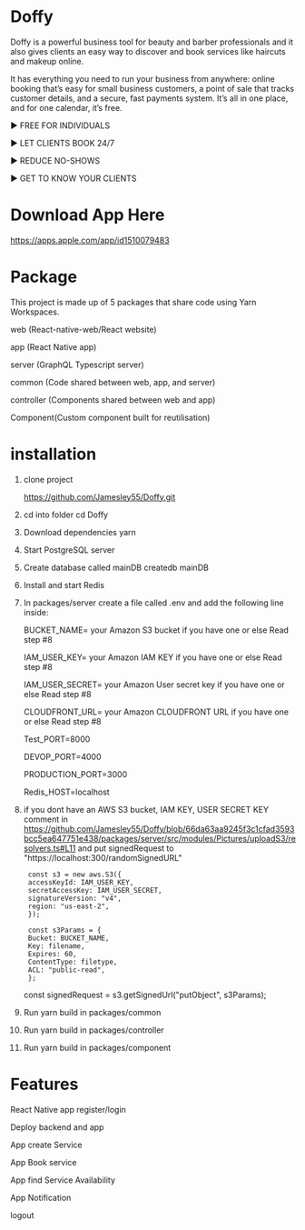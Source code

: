 # Doffy
Doffy is a powerful business tool for beauty and barber professionals and it also gives clients an easy way to discover and book services like haircuts and makeup online. 

It has everything you need to run your business from anywhere: online booking that’s easy for small business customers, a point of sale that tracks customer details, and a secure, fast payments system. It’s all in one place, and for one calendar, it’s free. 

► FREE FOR INDIVIDUALS

► LET CLIENTS BOOK 24/7

► REDUCE NO-SHOWS

► GET TO KNOW YOUR CLIENTS

# Download App Here 

 https://apps.apple.com/app/id1510079483

# Package 

This project is made up of 5 packages that share code using Yarn Workspaces.

web (React-native-web/React website)

app (React Native app)

server (GraphQL Typescript server)

common (Code shared between web, app, and server)

controller (Components shared between web and app)

Component(Custom component built for reutilisation)

# installation

1. clone project 

    https://github.com/Jamesley55/Doffy.git
    
2. cd into folder
    cd Doffy 
    
3. Download dependencies
    yarn 
    
4. Start PostgreSQL server
    
5. Create database called mainDB
   createdb mainDB
   
6. Install and start Redis

7. In packages/server create a file called .env and add the following line inside:

    BUCKET_NAME= your Amazon S3 bucket if you have one or else Read step #8
    
    IAM_USER_KEY= your Amazon IAM KEY  if you have one or else Read step #8
    
    IAM_USER_SECRET= your Amazon User secret key if you have one or else Read step #8
    
    CLOUDFRONT_URL= your Amazon CLOUDFRONT URL if you have one or else Read step #8
    
    Test_PORT=8000
    
    DEVOP_PORT=4000
    
    PRODUCTION_PORT=3000
    
    Redis_HOST=localhost
    

8. if you dont have an AWS S3 bucket, IAM KEY, USER SECRET KEY comment in https://github.com/Jamesley55/Doffy/blob/66da63aa9245f3c1cfad3593bcc5ea647751e438/packages/server/src/modules/Pictures/uploadS3/resolvers.ts#L11
and put signedRequest to "https://localhost:300/randomSignedURL"

		const s3 = new aws.S3({
		accessKeyId: IAM_USER_KEY,
		secretAccessKey: IAM_USER_SECRET,
		signatureVersion: "v4",
		region: "us-east-2",
		});

		const s3Params = {
		Bucket: BUCKET_NAME,
		Key: filename,
		Expires: 60,
		ContentType: filetype,
		ACL: "public-read",
		};
      const signedRequest = s3.getSignedUrl("putObject", s3Params);

9. Run yarn build in packages/common

10. Run yarn build in packages/controller

11. Run yarn build in packages/component

 

# Features 

React Native app register/login

Deploy backend and app

App create Service

App Book service 

App find  Service Availability

App Notification 

logout
